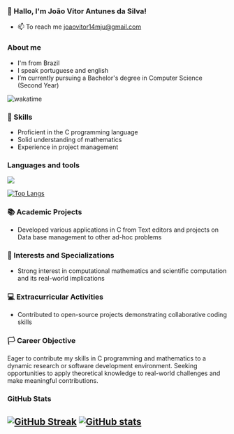 ### 🌙 Hallo, I'm João Vitor Antunes da Silva! 
- 📫 To reach me joaovitor14mju@gmail.com

### About me
- I'm from Brazil
- I speak portuguese and english
- I’m currently pursuing a Bachelor's degree in Computer Science (Second Year)

<img src="https://wakatime.com/badge/user/7d8cd8fd-45cb-4f29-b422-5896bb380fe3/project/78d3965b-395c-4d28-bab4-d3d5216708e7.svg" alt="wakatime" />

### 🌿 Skills 
- Proficient in the C programming language
- Solid understanding of mathematics
- Experience in project management

### Languages and tools
<img src="https://skillicons.dev/icons?i=c,cpp,cs,lua,julia,vscode,unity,git,debian&perline=10" />

[![Top Langs](https://github-readme-stats.vercel.app/api/top-langs/?username=Erwin5642&layout=compact&theme=transparent)](https://github.com/anuraghazra/github-readme-stats)

### 📚 Academic Projects
- Developed various applications in C from Text editors and projects on Data base management to other ad-hoc problems

### 🔬 Interests and Specializations
- Strong interest in computational mathematics and scientific computation and its real-world implications

### 💻 Extracurricular Activities
- Contributed to open-source projects demonstrating collaborative coding skills

### 🏳 Career Objective
Eager to contribute my skills in C programming and mathematics to a dynamic research or software development environment. Seeking opportunities to apply theoretical knowledge to real-world challenges and make meaningful contributions.

### GitHub Stats
[![GitHub Streak](https://streak-stats.demolab.com?user=Erwin5642&theme=gotham&hide_border=true)](https://git.io/streak-stats)
[![GitHub stats](https://github-readme-stats.vercel.app/api?username=Erwin5642&show_icons=true&theme=transparent)](https://github.com/anuraghazra/github-readme-stats)
---
